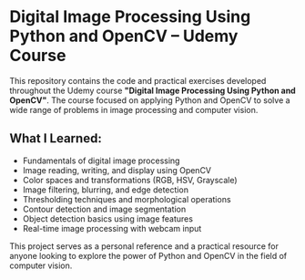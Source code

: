 # Digital Image Processing Using Python and OpenCV – Udemy Course

This repository contains the code and practical exercises developed throughout the Udemy course **"Digital Image Processing Using Python and OpenCV"**. The course focused on applying Python and OpenCV to solve a wide range of problems in image processing and computer vision.

## What I Learned:
- Fundamentals of digital image processing
- Image reading, writing, and display using OpenCV
- Color spaces and transformations (RGB, HSV, Grayscale)
- Image filtering, blurring, and edge detection
- Thresholding techniques and morphological operations
- Contour detection and image segmentation
- Object detection basics using image features
- Real-time image processing with webcam input

This project serves as a personal reference and a practical resource for anyone looking to explore the power of Python and OpenCV in the field of computer vision.

